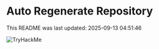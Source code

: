 # Auto Regenerate Repository

This README was last updated: 2025-09-13 04:51:46

 ![TryHackMe](https://tryhackme.com/badge/533634)